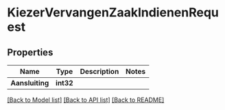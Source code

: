 # KiezerVervangenZaakIndienenRequest

## Properties

Name | Type | Description | Notes
------------ | ------------- | ------------- | -------------
**Aansluiting** | **int32** |  | 

[[Back to Model list]](../README.md#documentation-for-models) [[Back to API list]](../README.md#documentation-for-api-endpoints) [[Back to README]](../README.md)


